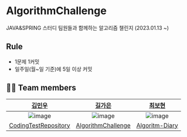 # AlgorithmChallenge
JAVA&SPRING 스터디 팀원들과 함께하는 알고리즘 챌린지 (2023.01.13 ~)

## Rule
- 1문제 1커밋
- 일주일(월~일 기준)에 5일 이상 커밋




## 🧑‍💻 Team members
<div align="center">
    
| [김민우](https://github.com/kmw2378) | [길가은](https://github.com/rlfrkdms1) | [최보현](https://github.com/Brilly-Bohyun) |
| :-: | :-: | :-: |
| ![image](https://user-images.githubusercontent.com/83744709/212283218-78f4db00-6530-411e-becc-d93161f81035.png?size=200) | ![image](https://user-images.githubusercontent.com/83744709/212281564-acac7f5c-ce83-45e2-8b3c-1579f5f6898a.png?size=200) | ![image](https://user-images.githubusercontent.com/83744709/212281310-471a7dd8-11a9-4d01-83aa-8a6338b24bc3.png?size=200) |
| [CodingTestRepository](https://github.com/kmw2378/CodingTestRepository) | [AlgorithmChallenge](https://github.com/rlfrkdms1/AlgorithmChallenge) |[Algoritm-Diary](https://github.com/Brilly-Bohyun/Algorithm-Diary) |
</div>
